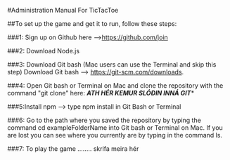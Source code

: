 #Administration Manual For TicTacToe

##To set up the game and get it to run, follow these steps:

###1: Sign up on Github here -->https://github.com/join

###2: Download Node.js

###3: Download Git bash (Mac users can use the Terminal and skip this step) Download Git bash --> https://git-scm.com/downloads.

###4: Open Git bash or Terminal on Mac and clone the repository with the command "git clone" here: ***ATH HÉR KEMUR SLÓÐIN INNÁ GIT****

###5:Install npm --> type npm install in Git Bash or Terminal

###6: Go to the path where you saved the repository by typing the command cd exampleFolderName into Git bash or Terminal on Mac. If you are lost you can see where you currently are by typing in the command ls.

###7: To play the game ........ skrifa meira hér
